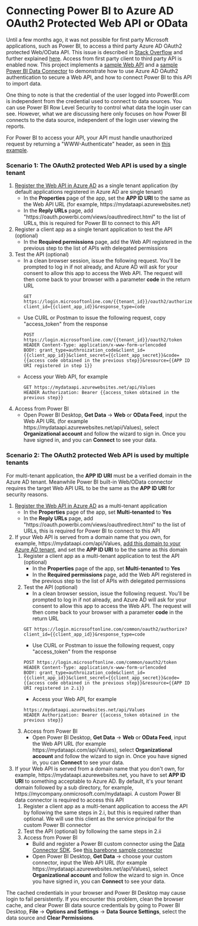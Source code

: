 # Connecting Power BI to Azure AD OAuth2 Protected Web API or OData

Until a few months ago, it was not possible for first party Microsoft applications, such as Power BI, to access a third party Azure AD OAuth2 protected Web/OData API. This issue is described in [Stack Overflow](https://stackoverflow.com/questions/28293791/waad-authentication-with-webapi-odata-service-consumed-by-excel-powerquery) and further explained [here](/PowerBIOData/PBIEODataExplained.pdf). Access from first party client to third party API is enabled now. This project implements a [sample Web API](/PowerBIOData/Oauth2Odata) and a [sample Power BI Data Connector](/PowerBIOData/OAuth2DataConnector) to demonstrate how to use Azure AD OAuth2 authentication to secure a Web API, and how to connect Power BI to this API to import data. 

One thing to note is that the credential of the user logged into PowerBI.com is independent from the credential used to connect to data sources. You can use Power BI Row Level Security to control what data the login user can see. However, what we are discussing here only focuses on how Power BI connects to the data source, independent of the login user viewing the reports.

For Power BI to access your API, your API must handle unauthorized request by returning a "WWW-Authenticate" header, as seen in [this example](/PowerBIOData/Oauth2Odata/CustomAuthorization.cs).

### Scenario 1: The OAuth2 protected Web API is used by a single tenant
1. [Register the Web API in Azure AD](https://docs.microsoft.com/en-us/azure/active-directory/active-directory-app-registration) as a single tenant application (by default applications registered in Azure AD are single tenant)  
    * In the __Properties__ page of the app, set the __APP ID URI__ to the same as the Web API URL (for example, https://<i></i>mydataapi.azurewebsites.net)  
    * In the __Reply URLs__ page, add "https://<i></i>oauth.powerbi.com/views/oauthredirect.html" to the list of URLs, this is required for Power BI to connect to this API  
2. Register a client app as a single tenant application to test the API (optional)  
    * In the __Required permissions__ page, add the Web API registered in the previous step to the list of APIs with delegated permissions  
3. Test the API (optional)
    * In a clean browser session, issue the following request. You'll be prompted to log in if not already, and Azure AD will ask for your consent to allow this app to access the Web API. The request will then come back to your browser with a parameter __code__ in the return URL
        ```
        GET https://login.microsoftonline.com/{{tenant_id}}/oauth2/authorize?client_id={{client_app_id}}&response_type=code  
        ```
    * Use CURL or Postman to issue the following request, copy "access_token" from the response  
        ```
        POST https://login.microsoftonline.com/{{tenant_id}}/oauth2/token
        HEADER Content-Type: application/x-www-form-urlencoded
        BODY: grant_type=authroization_code&client_id={{client_app_id}}&client_secret={{client_app_secret}}&code={{access code obtained in the previous step}}&resource={{APP ID URI registered in step 1}}  
        ```
    * Access your Web API, for example  
        ```
        GET https://mydataapi.azurewebsites.net/api/Values  
        HEADER Authorization: Bearer {{access_token obtained in the previous step}}  
        ```
4. Access from Power BI  
    * Open Power BI Desktop, __Get Data__ -> __Web__ or __OData Feed__, input the Web API URL (for example https://<i></i>mydataapi.azurewebsites.net/api/Values), select __Organizational account__ and follow the wizard to sign in. Once you have signed in, and you can __Connect__ to see your data.  

### Scenario 2: The OAuth2 protected Web API is used by multiple tenants
For multi-tenant application, the __APP ID URI__ must be a verified domain in the Azure AD tenant. Meanwhile Power BI built-in Web/OData connector requires the target Web API URL to be the same as the __APP ID URI__ for security reasons.
1. [Register the Web API in Azure AD](https://docs.microsoft.com/en-us/azure/active-directory/active-directory-app-registration) as a multi-tenant application
    * In the __Properties__ page of the app, set __Multi-tenanted__ to __Yes__
    * In the __Reply URLs__ page, add "https://<i></i>oauth.powerbi.com/views/oauthredirect.html" to the list of URLs, this is required for Power BI to connect to this API
2. If your Web API is served from a domain name that you own, for example, https://<i></i>mydataapi.com/api/Values, [add this domain to your Azure AD tenant](https://docs.microsoft.com/en-us/azure/active-directory/add-custom-domain), and set the __APP ID URI__ to be the same as this domain  
    1. Register a client app as a multi-tenant application to test the API (optional)  
        * In the __Properties__ page of the app, set __Multi-tenanted__ to __Yes__
        * In the __Required permissions__ page, add the Web API registered in the previous step to the list of APIs with delegated permissions  
    2. Test the API (optional)  
        * In a clean browser session, issue the following request. You'll be prompted to log in if not already, and Azure AD will ask for your consent to allow this app to access the Web API. The request will then come back to your browser with a parameter __code__ in the return URL
        ```        
        GET https://login.microsoftonline.com/common/oauth2/authorize?client_id={{client_app_id}}&response_type=code
        ```
        * Use CURL or Postman to issue the following request, copy "access_token" from the response  
        ```
        POST https://login.microsoftonline.com/common/oauth2/token
        HEADER Content-Type: application/x-www-form-urlencoded
        BODY: grant_type=authroization_code&client_id={{client_app_id}}&client_secret={{client_app_secret}}&code={{access code obtained in the previous step}}&resource={{APP ID URI registered in 2.i}}
        ```
        * Access your Web API, for example  
        ```
        https://mydataapi.azurewebsites.net/api/Values
        HEADER Authorization: Bearer {{access_token obtained in the previous step}}
        ```
    3. Access from Power BI  
        * Open Power BI Desktop, __Get Data__ -> __Web__ or __OData Feed__, input the Web API URL (for example https://<i></i>mydataapi.com/api/Values), select __Organizational account__ and follow the wizard to sign in. Once you have signed in, you can __Connect__ to see your data.
3. If your Web API is served from a domain name that you don't own, for example, https://<i></i>mydataapi.azurewebsites.net, you have to set __APP ID URI__ to something acceptable to Azure AD. By default, it's your tenant domain followed by a sub directory, for example, https://<i></i>mycompany.onmicrosoft.com/mydataapi. A custom Power BI data connector is required to access this API  
    1. Register a client app as a multi-tenant application to access the API by following the same steps in 2.i, but this is required rather than optional. We will use this client as the service principal for the custom Power BI connector 
    2. Test the API (optional) by following the same steps in 2.ii  
    3. Access from Power BI  
        * Build and register a Power BI custom connector using the [Data Connector SDK](https://github.com/Microsoft/DataConnectors).  See [this barebone sample connector](/PowerBIOData/OAuth2DataConnector) 
        * Open Power BI Desktop, __Get Data__ -> choose your custom connector, input the Web API URL (for example https://<i></i>mydataapi.azurewebsites.net/api/Values), select __Organizational account__ and follow the wizard to sign in. Once you have signed in, you can __Connect__ to see your data.
       
The cached credentials in your browser and Power BI Desktop may cause login to fail persistently. If you encounter this problem, clean the browser cache, and clear Power BI data source credentials by going to Power BI Desktop, __File__ -> __Options and Settings__ -> __Data Source Settings__, select the data source and __Clear Permissions__. 
